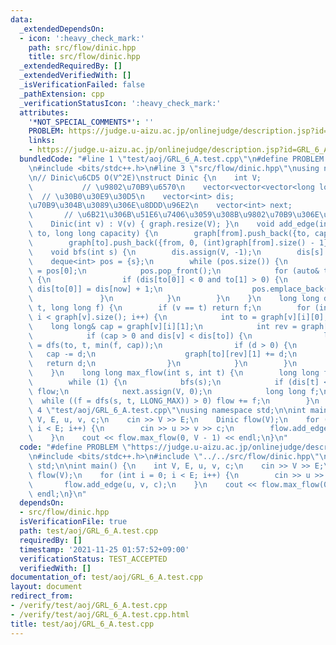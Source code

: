 ```yaml
---
data:
  _extendedDependsOn:
  - icon: ':heavy_check_mark:'
    path: src/flow/dinic.hpp
    title: src/flow/dinic.hpp
  _extendedRequiredBy: []
  _extendedVerifiedWith: []
  _isVerificationFailed: false
  _pathExtension: cpp
  _verificationStatusIcon: ':heavy_check_mark:'
  attributes:
    '*NOT_SPECIAL_COMMENTS*': ''
    PROBLEM: https://judge.u-aizu.ac.jp/onlinejudge/description.jsp?id=GRL_6_A
    links:
    - https://judge.u-aizu.ac.jp/onlinejudge/description.jsp?id=GRL_6_A
  bundledCode: "#line 1 \"test/aoj/GRL_6_A.test.cpp\"\n#define PROBLEM \"https://judge.u-aizu.ac.jp/onlinejudge/description.jsp?id=GRL_6_A\"\
    \n#include <bits/stdc++.h>\n#line 3 \"src/flow/dinic.hpp\"\nusing namespace std;\n\
    \n// Dinic\u6CD5 O(V^2E)\nstruct Dinic {\n    int V;                         \
    \           // \u9802\u70B9\u6570\n    vector<vector<vector<long long>>> graph;\
    \  // \u30B0\u30E9\u30D5\n    vector<int> dis;                          // \u59CB\
    \u70B9\u304B\u3089\u306E\u8DDD\u96E2\n    vector<int> next;                  \
    \       // \u6B21\u306B\u51E6\u7406\u3059\u308B\u9802\u70B9\u306E\u30E1\u30E2\n\
    \    Dinic(int v) : V(v) { graph.resize(V); }\n    void add_edge(int from, int\
    \ to, long long capacity) {\n        graph[from].push_back({to, capacity, (int)graph[to].size()});\n\
    \        graph[to].push_back({from, 0, (int)graph[from].size() - 1});\n    }\n\
    \    void bfs(int s) {\n        dis.assign(V, -1);\n        dis[s] = 0;\n    \
    \    deque<int> pos = {s};\n        while (pos.size()) {\n            int now\
    \ = pos[0];\n            pos.pop_front();\n            for (auto& to : graph[now])\
    \ {\n                if (dis[to[0]] < 0 and to[1] > 0) {\n                   \
    \ dis[to[0]] = dis[now] + 1;\n                    pos.emplace_back(to[0]);\n \
    \               }\n            }\n        }\n    }\n    long long dfs(int v, int\
    \ t, long long f) {\n        if (v == t) return f;\n        for (int& i = next[v];\
    \ i < graph[v].size(); i++) {\n            int to = graph[v][i][0];\n        \
    \    long long& cap = graph[v][i][1];\n            int rev = graph[v][i][2];\n\
    \            if (cap > 0 and dis[v] < dis[to]) {\n                long long d\
    \ = dfs(to, t, min(f, cap));\n                if (d > 0) {\n                 \
    \   cap -= d;\n                    graph[to][rev][1] += d;\n                 \
    \   return d;\n                }\n            }\n        }\n        return 0;\n\
    \    }\n    long long max_flow(int s, int t) {\n        long long flow = 0;\n\
    \        while (1) {\n            bfs(s);\n            if (dis[t] < 0) return\
    \ flow;\n            next.assign(V, 0);\n            long long f;\n          \
    \  while ((f = dfs(s, t, LLONG_MAX)) > 0) flow += f;\n        }\n    }\n};\n#line\
    \ 4 \"test/aoj/GRL_6_A.test.cpp\"\nusing namespace std;\n\nint main() {\n    int\
    \ V, E, u, v, c;\n    cin >> V >> E;\n    Dinic flow(V);\n    for (int i = 0;\
    \ i < E; i++) {\n        cin >> u >> v >> c;\n        flow.add_edge(u, v, c);\n\
    \    }\n    cout << flow.max_flow(0, V - 1) << endl;\n}\n"
  code: "#define PROBLEM \"https://judge.u-aizu.ac.jp/onlinejudge/description.jsp?id=GRL_6_A\"\
    \n#include <bits/stdc++.h>\n#include \"../../src/flow/dinic.hpp\"\nusing namespace\
    \ std;\n\nint main() {\n    int V, E, u, v, c;\n    cin >> V >> E;\n    Dinic\
    \ flow(V);\n    for (int i = 0; i < E; i++) {\n        cin >> u >> v >> c;\n \
    \       flow.add_edge(u, v, c);\n    }\n    cout << flow.max_flow(0, V - 1) <<\
    \ endl;\n}\n"
  dependsOn:
  - src/flow/dinic.hpp
  isVerificationFile: true
  path: test/aoj/GRL_6_A.test.cpp
  requiredBy: []
  timestamp: '2021-11-25 01:57:52+09:00'
  verificationStatus: TEST_ACCEPTED
  verifiedWith: []
documentation_of: test/aoj/GRL_6_A.test.cpp
layout: document
redirect_from:
- /verify/test/aoj/GRL_6_A.test.cpp
- /verify/test/aoj/GRL_6_A.test.cpp.html
title: test/aoj/GRL_6_A.test.cpp
---
```

